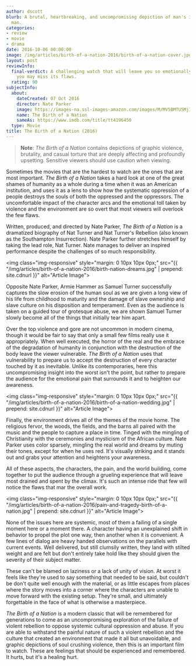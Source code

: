```yaml
---
author: dscott
blurb: A brutal, heartbreaking, and uncompromising depiction of man's inhumanity to
  man.
categories:
- review
- movie
- drama
date: 2016-10-06 00:00:00
image: /img/articles/birth-of-a-nation-2016/birth-of-a-nation-cover.jpg
layout: post
reviewInfo:
  final-verdict: A challenging watch that will leave you so emotionally drained that
    you may miss its flaws.
  rating: 90
subjectInfo:
  about:
    dateCreated: 07 Oct 2016
    director: Nate Parker
    image: https://images-na.ssl-images-amazon.com/images/M/MV5BMTU5MjI3NzQxMl5BMl5BanBnXkFtZTgwMTUwNjYyOTE@._V1_SX300.jpg
    name: The Birth of a Nation
    sameAs: https://www.imdb.com/title/tt4196450
  type: Movie
title: The Birth of a Nation (2016)
---
```


> **Note**: *The Birth of a Nation* contains depictions of graphic violence, brutality, and casual torture that are deeply affecting and profoundly upsetting. Sensitive viewers should use caution when viewing.

Sometimes the movies that are the hardest to watch are the ones that are most important. *The Birth of a Nation* takes a hard look at one of the great shames of humanity as a whole during a time when it was an American institution, and uses it as a lens to show how the systematic oppression of a people destroys the souls of both the oppressed and the oppressors. The uncomfortable impact of the character arcs and the emotional toll taken by violence and the environment are so overt that most viewers will overlook the few flaws.

Written, produced, and directed by Nate Parker, *The Birth of a Nation* is a dramatized biography of Nat Turner and Nat Turner's Rebellion (also known as the Southampton Insurrection). Nate Parker further stretches himself by taking the lead role, Nat Turner. Nate manages to deliver an inspired performance despite the challenges of so much responsibility.

<img class="img-responsive" style="margin: 0 10px 10px 0px;" src="{{ "/img/articles/birth-of-a-nation-2016/birth-nation-dreams.jpg" | prepend: site.cdnurl }}" alt="Article Image">

Opposite Nate Parker, Armie Hammer as Samuel Turner successfully captures the slow erosion of the human soul as we are given a long view of his life from childhood to maturity and the damage of slave ownership and slave culture on his disposition and temperament. Even as the audience is taken on a guided tour of grotesque abuse, we are shown Samuel Turner slowly become all of the things that initially tear him apart.

Over the top violence and gore are not uncommon in modern cinema, though it would be fair to say that only a small few films really use it appropriately. When well executed, the horror of the real and the embrace of the degradation of humanity in conjunction with the destruction of the body leave the viewer vulnerable. *The Birth of a Nation* uses that vulnerability to prepare us to accept the destruction of every character touched by it as inevitable. Unlike its contemporaries, here this uncompromising insight into the worst isn't the point, but rather to prepare the audience for the emotional pain that surrounds it and to heighten our awareness.

<img class="img-responsive" style="margin: 0 10px 10px 0px;" src="{{ "/img/articles/birth-of-a-nation-2016/birth-of-a-nation-wedding.jpg" | prepend: site.cdnurl }}" alt="Article Image">

Finally, the environment drives all of the themes of the movie home. The religious fervor, the woods, the fields, and the barns all paired with the music and the people to capture a place in time. Tinged with the mingling of Christianity with the ceremonies and mysticism of the African culture. Nate Parker uses color sparsely, mingling the real world and dreams by muting their tones, except for when he uses red. It's visually striking and it stands out and grabs your attention and heightens your awareness.

All of these aspects, the characters, the pain, and the world building, come together to put the audience through a grueling experience that will leave most drained and spent by the climax. It's such an intense ride that few will notice the flaws that mar the overall work.

<img class="img-responsive" style="margin: 0 10px 10px 0px;" src="{{ "/img/articles/birth-of-a-nation-2016/pain-and-tragedy-birth-of-a-nation.jpg" | prepend: site.cdnurl }}" alt="Article Image">

None of the issues here are systemic, most of them a failing of a single moment here or a moment there. A character having an unexplained shift in behavior to propel the plot one way, then another when it is convenient. A few lines of dialog are heavy handed observations on the parallels with current events. Well delivered, but still clumsily written, they land with stilted weight and are felt but don't entirely take hold like they should given the severity of their subject matter.

These can't be blamed on laziness or a lack of unity of vision. At worst it feels like they're used to say something that needed to be said, but couldn't be don't quite well enough with the material, or as little escapes from places where the story moves into a corner where the characters are unable to move forward with the existing setup. They're small, and ultimately forgettable in the face of what is otherwise a masterpiece.

*The Birth of a Nation* is a modern classic that will be remembered for generations to come as an uncompromising exploration of the failure of violent rebellion to oppose systemic cultural oppression and abuse. If you are able to withstand the painful nature of such a violent rebellion and the culture that created an environment that made it all but unavoidable, and graphic depictions of soul crushing violence, then this is an important film to watch. These are feelings that should be experienced and remembered. It hurts, but it's a healing hurt.